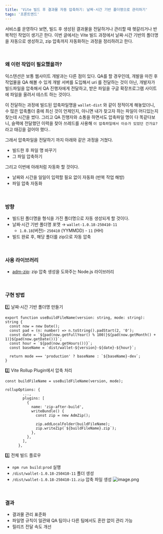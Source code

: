 ```yaml
---
title: 'Vite 빌드 후 결과물 자동 압축하기: 날짜·시간 기반 폴더명으로 관리하기'
tags: '프론트엔드'
---
```



서비스를 운영하다 보면, 빌드 후 생성된 결과물을 전달하거나 관리할 때 헷갈리거나 반복적인 작업이 생기곤 한다. 이번 글에서는 Vite 빌드 과정에서 날짜·시간 기반의 폴더명을 자동으로 생성하고, zip 압축까지 자동화하는 과정을 정리하려고 한다.

<br/>

### **왜 이런 작업이 필요했을까?**

익스텐션은 보통 웹사이트 개발과는 다른 점이 있다. QA를 할 경우인데, 개발을 마친 후 작업물을 QA 해볼 수 있게 개발 서버를 도입해서 uri 를 전달하는 것이 아닌,
개발자가 빌드파일을 압축해서 QA 진행자에게 전달하고, 받은 파일을 구글 확장프로그램 사이트에 파일을 올려서 테스트 하는 것이다.

이 전달하는 과정에 빌드된 압축파일명을 `wallet-dist` 와 같이 정적이게 해놓았더니, 수 많은 압축폴더 중에 최신 것이 언제인지, 아니면 내가 찾고자 하는 파일이 어디있는지 찾는데 시간을 썼다.
그리고 QA 진행자와 소통을 하면서도 압축파일 명이 다 똑같다보니, 슬랙에 전달했던 이력을 찾아 쓰레드를 사용해 `이 압축파일에서 이슈가 있었던 건가요?`라고 태깅을 걸어야 했다..

그래서 압축파일을 전달하기 까지 아래와 같은 과정을 거쳤다.
- 빌드한 후 파일 명 바꾸기
- 그 파일 압축하기

그리고 이번에 아래처럼 자동화 할 것이다.
- 날짜와 시간을 일일이 입력할 필요 없이 자동화 (반복 작업 해방)
- 파일 압축 자동화

<br/>

### **방향**

- 빌드된 폴더명을 형식을 가진 폴더명으로 자동 생성되게 할 것이다.
- 날짜·시간 기반 폴더명 포맷 → `wallet-1.0.18-250410-11`
  - `1.0.18`(버전)- `250410` (YYMMDD) - `11` (HH)
- 빌드 완료 후, 해당 폴더를 zip으로 자동 압축

<br/>


### **사용 라이브러리**

- [adm-zip](https://www.npmjs.com/package/adm-zip): zip 압축 생성을 도와주는 Node.js 라이브러리

<br/>


### **구현 방법**

1️⃣ 날짜·시간 기반 폴더명 만들기

```tsx
export function useBuildFileName(version: string, mode: string): string {
  const now = new Date();
  const pad = (n: number) => n.toString().padStart(2, '0');
  const date = `${pad(now.getFullYear() % 100)}${pad(now.getMonth() + 1)}${pad(now.getDate())}`;
  const hour = `${pad(now.getHours())}`;
  const baseName = `dist/wallet-${version}-${date}-${hour}`;

  return mode === 'production' ? baseName : `${baseName}-dev`;
}
```

2️⃣ Vite Rollup Plugin에서 압축 처리

```tsx
const buildFileName = useBuildFileName(version, mode);

rollupOptions: {
        ...,
        plugins: [
          {
            name: 'zip-after-build',
            writeBundle() {
              const zip = new AdmZip();

              zip.addLocalFolder(buildFileName);
              zip.writeZip(`${buildFileName}.zip`);
            },
          },
        ],
      },
```

3️⃣ 전체 빌드 플로우

- `npm run build:prod` 실행
- `/dist/wallet-1.0.18-250410-11` 폴더 생성
- `/dist/wallet-1.0.18-250410-11.zip` 압축 파일 생성
  ![image.png](/assets/2025-04-10-vite-build-zip-automation/image.png)

<br/>

### **결과**

- 결과물 관리 표준화
- 파일명 규칙이 일관돼 QA 팀이나 다른 팀에서도 혼란 없이 관리 가능
- 릴리즈 전달 속도 개선


<br/>
